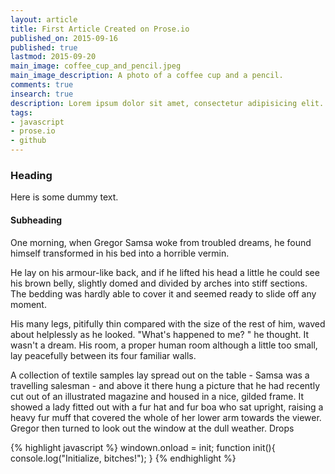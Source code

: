 ```yaml
---
layout: article
title: First Article Created on Prose.io
published_on: 2015-09-16
published: true
lastmod: 2015-09-20
main_image: coffee_cup_and_pencil.jpeg
main_image_description: A photo of a coffee cup and a pencil.
comments: true
insearch: true
description: Lorem ipsum dolor sit amet, consectetur adipisicing elit. Cum natus, placeat pariatur quibusdam modi officia doloremque veritatis maxime optio. Ceilingward benzoylformic.
tags:
- javascript
- prose.io
- github
---
```


### Heading

Here is some dummy text.

#### Subheading

One morning, when Gregor Samsa woke from troubled dreams, he found himself transformed in his bed into a horrible vermin.

He lay on his armour-like back, and if he lifted his head a little he could see his brown belly, slightly domed and divided by arches into stiff sections. The bedding was hardly able to cover it and seemed ready to slide off any moment.

His many legs, pitifully thin compared with the size of the rest of him, waved about helplessly as he looked. "What's happened to me? " he thought. It wasn't a dream. His room, a proper human room although a little too small, lay peacefully between its four familiar walls.

A collection of textile samples lay spread out on the table - Samsa was a travelling salesman - and above it there hung a picture that he had recently cut out of an illustrated magazine and housed in a nice, gilded frame. It showed a lady fitted out with a fur hat and fur boa who sat upright, raising a heavy fur muff that covered the whole of her lower arm towards the viewer. Gregor then turned to look out the window at the dull weather. Drops

{% highlight javascript %}
windown.onload = init;
function init(){
	console.log("Initialize, bitches!");
}
{% endhighlight %}
